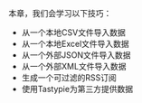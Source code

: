 本章，我们会学习以下技巧： 

* 从一个本地CSV文件导入数据
* 从一个本地Excel文件导入数据
* 从一个外部JSON文件导入数据
* 从一个外部XML文件导入数据
* 生成一个可过滤的RSS订阅
* 使用Tastypie为第三方提供数据
